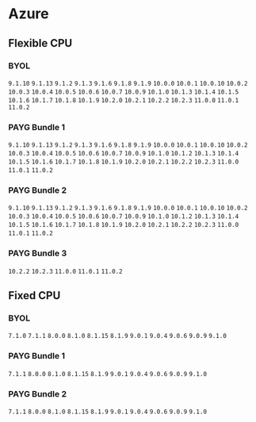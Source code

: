 
# Azure

## Flexible CPU

### BYOL
`9.1.10` `9.1.13` `9.1.2` `9.1.3` `9.1.6` `9.1.8` `9.1.9` `10.0.0` `10.0.1` `10.0.10` `10.0.2` `10.0.3` `10.0.4` `10.0.5` `10.0.6` `10.0.7` `10.0.9` `10.1.0` `10.1.3` `10.1.4` `10.1.5` `10.1.6` `10.1.7` `10.1.8` `10.1.9` `10.2.0` `10.2.1` `10.2.2` `10.2.3` `11.0.0` `11.0.1` `11.0.2` 
### PAYG Bundle 1
`9.1.10` `9.1.13` `9.1.2` `9.1.3` `9.1.6` `9.1.8` `9.1.9` `10.0.0` `10.0.1` `10.0.10` `10.0.2` `10.0.3` `10.0.4` `10.0.5` `10.0.6` `10.0.7` `10.0.9` `10.1.0` `10.1.2` `10.1.3` `10.1.4` `10.1.5` `10.1.6` `10.1.7` `10.1.8` `10.1.9` `10.2.0` `10.2.1` `10.2.2` `10.2.3` `11.0.0` `11.0.1` `11.0.2` 
### PAYG Bundle 2
`9.1.10` `9.1.13` `9.1.2` `9.1.3` `9.1.6` `9.1.8` `9.1.9` `10.0.0` `10.0.1` `10.0.10` `10.0.2` `10.0.3` `10.0.4` `10.0.5` `10.0.6` `10.0.7` `10.0.9` `10.1.0` `10.1.2` `10.1.3` `10.1.4` `10.1.5` `10.1.6` `10.1.7` `10.1.8` `10.1.9` `10.2.0` `10.2.1` `10.2.2` `10.2.3` `11.0.0` `11.0.1` `11.0.2` 
### PAYG Bundle 3
`10.2.2` `10.2.3` `11.0.0` `11.0.1` `11.0.2` 
## Fixed CPU

### BYOL
`7.1.0` `7.1.1` `8.0.0` `8.1.0` `8.1.15` `8.1.9` `9.0.1` `9.0.4` `9.0.6` `9.0.9` `9.1.0` 
### PAYG Bundle 1
`7.1.1` `8.0.0` `8.1.0` `8.1.15` `8.1.9` `9.0.1` `9.0.4` `9.0.6` `9.0.9` `9.1.0` 
### PAYG Bundle 2
`7.1.1` `8.0.0` `8.1.0` `8.1.15` `8.1.9` `9.0.1` `9.0.4` `9.0.6` `9.0.9` `9.1.0` 

